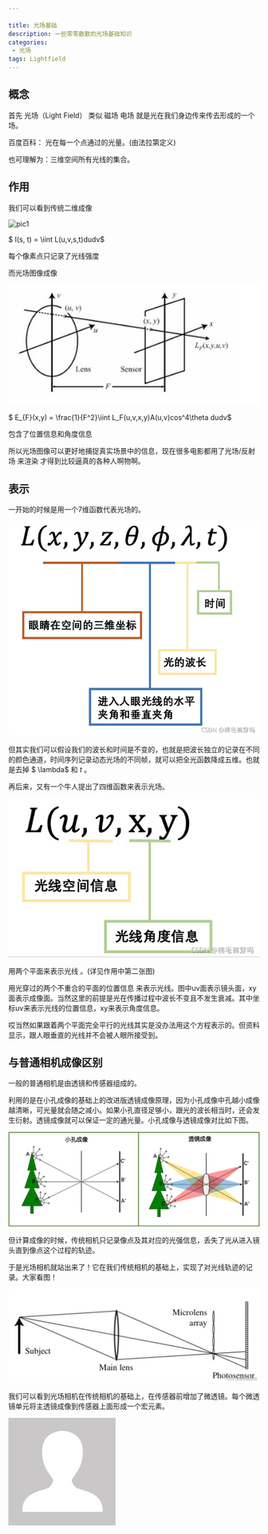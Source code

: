 ```yaml
---

title: 光场基础
description: 一些零零散散的光场基础知识
categories:
 - 光场
tags: Lightfield
---
```




## 概念

首先 光场（Light Field） 类似 磁场 电场 就是光在我们身边传来传去形成的一个场。

百度百科： 光在每一个点通过的光量。(由法拉第定义)

也可理解为：三维空间所有光线的集合。



## 作用

我们可以看到传统二维成像

![pic1]({{angelaaaadaddy.github.io/mmkcm.github.io/pic/1216/1.png}}../pic/1216/1.png)

$ I(s, t) = \iint L(u,v,s,t)dudv$

每个像素点只记录了光线强度

而光场图像成像

![pic2](../pic/1216/2.png) 

$ E_{F}(x,y) = \frac{1}{F^2}\iint L_F(u,v,x,y)A(u,v)cos^4\theta dudv$

包含了位置信息和角度信息

所以光场图像可以更好地捕捉真实场景中的信息，现在很多电影都用了光场/反射场 来渲染 才得到比较逼真的各种人啊物啊。



## 表示

一开始的时候是用一个7维函数代表光场的。

![pic3](../pic/1216/3.png)

但其实我们可以假设我们的波长和时间是不变的，也就是把波长独立的记录在不同的颜色通道，时间序列记录动态光场的不同帧，就可以把全光函数降成五维。也就是去掉 $ \lambda$ 和 $t$ 。

再后来，又有一个牛人提出了四维函数来表示光场。

![pic4](../pic/1216/4.png)



用两个平面来表示光线 。(详见作用中第二张图)

用光穿过的两个不重合的平面的位置信息 来表示光线。图中uv面表示镜头面，xy面表示成像面。当然这里的前提是光在传播过程中波长不变且不发生衰减。其中坐标uv来表示光线的位置信息，xy来表示角度信息。

哎当然如果跟着两个平面完全平行的光线其实是没办法用这个方程表示的。但资料显示，跟人眼垂直的光线并不会被人眼所接受到。



## 与普通相机成像区别

一般的普通相机是由透镜和传感器组成的。

利用的是在小孔成像的基础上的改进版透镜成像原理，因为小孔成像中孔越小成像越清晰，可光量就会随之减小。如果小孔直径足够小，跟光的波长相当时，还会发生衍射。透镜成像就可以保证一定的通光量。小孔成像与透镜成像对比如下图。

![pic5](../pic/1216/5.png)

但计算成像的时候，传统相机只记录像点及其对应的光强信息，丢失了光从进入镜头直到像点这个过程的轨迹。

于是光场相机就站出来了！它在我们传统相机的基础上，实现了对光线轨迹的记录。大家看图！

![pic6](../pic/1216/6.png)

 我们可以看到光场相机在传统相机的基础上，在传感器前增加了微透镜。每个微透镜单元将主透镜成像到传感器上面形成一个宏元素。

![pic7](../assets/images/avatar.gif)
